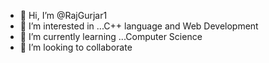 - 👋 Hi, I’m @RajGurjar1
- 👀 I’m interested in ...C++ language and Web Development
- 🌱 I’m currently learning ...Computer Science
- 💞️ I’m looking to collaborate 
